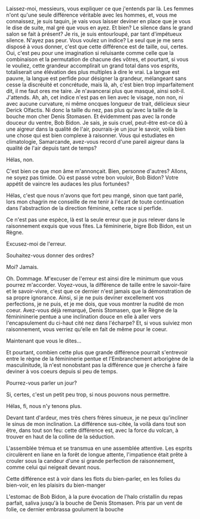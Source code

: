 Laissez-moi, messieurs, vous expliquer ce que j'entends par là. Les
femmes n'ont qu'une seule différence véritable avec les hommes, et,
vous me connaissez, je suis taquin, je vais vous laisser deviner en
place que je vous le dise de suite, mal gré que vous en ayez. Et bien?
Le silence dans le grand salon se fait à présent? Je ris, je suis
entourloupé, par tant d'impétueux silence. N'ayez pas peur. Vous
voulez un indice? Le seul que je me sens disposé à vous donner, c'est
que cette différence est de taille, oui, certes. Oui, c'est peu pour
une imagination si reluisante comme celle que la combinaison et la
permutation de chacune des vôtres, et pourtant, si vous le vouliez,
cette grandeur accomplirait un grand total dans vos esprits,
totaliserait une élévation des plus multiples à dire le vrai. La
langue est pauvre, la langue est perfide pour désigner la grandeur,
mélangeant sans cesse la discréuité et concrétude, mais là, ah, c'est
bien trop imparfaitement dit, il me faut ores me taire. Je n'avancerai
plus que masqué, ainsi soit-il. J'attends. Ah, ah, cet indice n'est
pas en lien avec le visage, non non, ni avec aucune curvature, ni même
oncques longueur de trait, délicieux sieur Derick Olfactis. Ni donc la
taille du nez, pas plus qu'avec la taille de la bouche mon cher Denis
Stomasen. Et évidemment pas avec la ronde douceur du ventre, Bob
Bidon. Je sais, je suis cruel, peut-être est-ce dû à une aigreur dans
la qualité de l'air, pourrais-je un jour le savoir, voilà bien une
chose qui est bien complexe à raisonner. Vous qui estudiates en
climatologie, Samarcande, avez-vous record d'une pareil aigreur dans
la qualité de l'air depuis tant de temps?

Hélas, non.

C'est bien ce que mon âme m'annonçait. Bien, personne d'autres?
Allons, ne soyez pas timide. Où est passé votre bon vouloir, Bob
Bidon? Votre appétit de vaincre les audaces les plus fortunées?

Hélas, c'est que nous n'avons que fort peu mangé, sinon que tant
parlé, lors mon chagrin me conseille de me tenir à l'écart de toute
continuation dans l'abstraction de la direction féminine, cette race
si perfide.

Ce n'est pas une espèce, là est la seule erreur que je pus relever
dans le raisonnement exquis que vous fites. La fémininerie, bigre Bob
Bidon, est un Règne.

Excusez-moi de l'erreur.

Souhaitez-vous donner des ordres?

Moi? Jamais.

Oh. Dommage. M'excuser de l'erreur est ainsi dire le minimum que vous pourrez
m'accorder. Voyez-vous, la différence de taille entre le savoir-faire
et le savoir-vivre, c'est que ce dernier n'est jamais que la
démonstration de sa propre ignorance. Ainsi, si je ne puis deviner
excellement vos perfections, je ne puis, et je me dois, que vous
montrer la nudité de mon coeur. Avez-vous déjà remarqué, Denis
Stomasen, que le Règne de la féminininerie pentue a une inclination
douce en elle à aller vers l'encapsulement du ci-haut cité nez dans
l'écharpe? Et, si vous suiviez mon raisonnement, vous verriez qu'elle
en fait de même pour le coeur.

Maintenant que vous le dites...

Et pourtant, combien cette plus que grande différence pourrait
s'entrevoir entre le règne de la fémininerie pentue et l'Embranchement
arborigène de la masculinitude, là n'est nonobstant pas la différence
que je cherche à faire deviner à vos coeurs depuis si peu de temps.

Pourrez-vous parler un jour?

Si, certes, c'est un petit peu trop, si nous pouvons nous permettre.

Hélas, fi, nous n'y tenons plus.

Devant tant d'ardeur, mes très chers frères sinueux, je ne peux
qu'incliner le sinus de mon inclination. La différence sus-citée, la
voilà dans tout son être, dans tout son feu: cette différence est,
avec la force du volcan, à trouver en haut de la colline de la
séduction.

L'assemblée trémua et se transmua en une assemblée attentive. Les
esprits circulèrent en liane en la forêt de longue attente,
l'impatience était prête à crouler sous la candeur d'une si grande
perfection de raisonnement, comme celui qui neigeait devant nous.

Cette différence est à voir dans les flots du bien-parler, en les
folies du bien-voir, en les plaisirs du bien-manger

L'estomac de Bob Bidon, à la pure évocation de l'halo cristallin du
repas parfait, saliva jusqu'à la bouche de Denis Stomasen. Pris par un
vent de folie, ce dernier embrassa goulument la bouche



